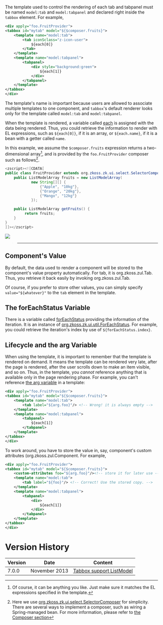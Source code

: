 

The template used to control the rendering of each tab and tabpanel must
be named `model:tab` and `model:tabpanel` and declared right inside the
`tabbox` element. For example,

```xml
<div apply="foo.FruitProvider">
<tabbox id="mytab" model="${$composer.fruits}">
    <template name="model:tab">
        <tab iconSclass="z-icon-user">
            ${each[0]}
        </tab>
    </template>
    <template name="model:tabpanel">
        <tabpanel>
            <div style="background:green">
                ${each[1]}
            </div>
        </tabpanel>
    </template>
</tabbox>
</div>
```

The template's name is important because users are allowed to associate
multiple templates to one component, and `tabbox`'s default renderer
looks only for the template called `model:tab` and `model:tabpanel`.

When the template is rendered, a variable called
[each](ZUML_Reference/EL_Expressions/Implicit_Objects/each)
is assigned with the data being rendered. Thus, you could retrieve the
information to render with EL expressions, such as `${each[0]}`, if it
is an array, or `${each.name}`, if it is a bean with a getter called
`name`.

In this example, we assume the `$composer.fruits` expression returns a
two-dimensional array[^1], and is provided by the `foo.FruitProvider`
composer such as follows[^2].

```java
<zscript><![CDATA[
public class FruitProvider extends org.zkoss.zk.ui.select.SelectorComposer {
    public ListModelArray fruits = new ListModelArray(
            new String[][] {
                {"Apple", "10kg"},
                {"Orange", "20kg"},
                {"Mango", "12kg"}
            });

    public ListModelArray getFruits() {
         return fruits;
    }
}
]]></zscript>
```

![]({{site.baseurl}}/zk_dev_ref/images/st201311-tabbox.png‎)

> ------------------------------------------------------------------------
>
> <references/>

## Component's Value

By default, the data used to render a component will be stored to the
component's value property automatically. For tab, it is
<javadoc method="setValue(T)">org.zkoss.zul.Tab</javadoc>. Thus, you
retrieve it back easily by invoking
<javadoc method="getValue()">org.zkoss.zul.Tab</javadoc>.

Of course, if you prefer to store other values, you can simply specify
`value="${whatever}"` to the `tab` element in the template.

## The forEachStatus Variable

There is a variable called
[forEachStatus](ZUML_Reference/EL_Expressions/Implicit_Objects/forEachStatus)
providing the information of the iteration. It is an instance of
[org.zkoss.zk.ui.util.ForEachStatus](https://www.zkoss.org/javadoc/latest/zk/org/zkoss/zk/ui/util/ForEachStatus.html).
For example, you could retrieve the iteration's index by use of
`${forEachStatus.index}`.

## Lifecycle and the arg Variable

When using the template, it is important to remember that the template
is rendered on demand. It means the template can be rendered very late,
after the page is rendered, after the user scrolls down to make an item
visible, and so on. Thus, in the template, you *cannot* reference
anything that is available only in the page rendering phase. For
example, you can't reference [the arg variable](ZUML_Reference/EL_Expressions/Implicit_Objects/arg)
in a template:

```xml
<div apply="foo.FruitProvider">
<tabbox id="mytab" model="${$composer.fruits}">
    <template name="model:tab">
        <tab label="${arg.foo}"/> <!-- Wrong! it is always empty -->
    </template>
    <template name="model:tabpanel">
        <tabpanel>
            ${each[1]}
        </tabpanel>
    </template>
</tabbox>
</div>
```

To work around, you have to store the value in, say, component's custom
attributes
(<javadoc method="getAttributes()" type="interface">org.zkoss.zul.Component</javadoc>.
For example,

```xml
<div apply="foo.FruitProvider">
<tabbox id="mytab" model="${$composer.fruits}">
    <custom-attributes foo="${arg.foo}"/><!-- store it for later use -->
    <template name="model:tab">
        <tab label="${foo}"/> <!-- Correct! Use the stored copy. -->
    </template>
    <template name="model:tabpanel">
        <tabpanel>
            <div>
                ${each[1]}
            </div>
        </tabpanel>
    </template>
</tabbox>
</div>
```

# Version History

| Version | Date          | Content                                                             |
|---------|---------------|---------------------------------------------------------------------|
| 7.0.0   | November 2013 | [Tabbox support ListModel](http://tracker.zkoss.org/browse/ZK-2002) |

[^1]: Of course, it can be anything you like. Just make sure it matches
    the EL expressions specified in the template.

[^2]: Here we use
    [org.zkoss.zk.ui.select.SelectorComposer](https://www.zkoss.org/javadoc/latest/zk/org/zkoss/zk/ui/select/SelectorComposer.html) for
    simplicity. There are several ways to implement a composer, such as
    wiring a Spring-managed bean. For more information, please refer to
    [the Composer section]({{site.baseurl}}/zk_dev_ref/mvc/controller/composer)
